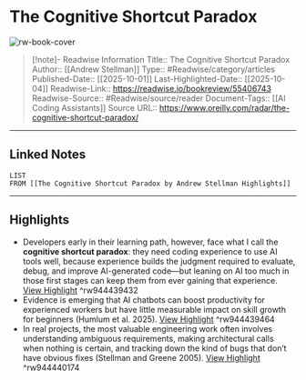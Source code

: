 # The Cognitive Shortcut Paradox

![rw-book-cover](https://cdn.oreillystatic.com/oreilly/images/radar-blog-social-1200x630.jpg)
<br>
>[!note]- Readwise Information
>Title:: The Cognitive Shortcut Paradox
>Author:: [[Andrew Stellman]]
>Type:: #Readwise/category/articles
>Published-Date:: [[2025-10-01]]
>Last-Highlighted-Date:: [[2025-10-04]]
>Readwise-Link:: https://readwise.io/bookreview/55406743
>Readwise-Source:: #Readwise/source/reader
>Document-Tags:: [[AI Coding Assistants]] 
>Source URL:: https://www.oreilly.com/radar/the-cognitive-shortcut-paradox/
--- 

## Linked Notes
```dataview
LIST
FROM [[The Cognitive Shortcut Paradox by Andrew Stellman Highlights]]
```

---

## Highlights
- Developers early in their learning path, however, face what I call the **cognitive shortcut paradox**: they need coding experience to use AI tools well, because experience builds the judgment required to evaluate, debug, and improve AI-generated code—but leaning on AI too much in those first stages can keep them from ever gaining that experience. [View Highlight](https://readwise.io/open/944439432) ^rw944439432
- Evidence is emerging that AI chatbots can boost productivity for experienced workers but have little measurable impact on skill growth for beginners (Humlum et al. 2025). [View Highlight](https://readwise.io/open/944439464) ^rw944439464
- In real projects, the most valuable engineering work often involves understanding ambiguous requirements, making architectural calls when nothing is certain, and tracking down the kind of bugs that don’t have obvious fixes (Stellman and Greene 2005). [View Highlight](https://readwise.io/open/944440174) ^rw944440174

